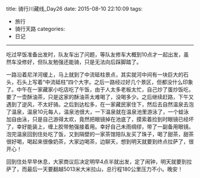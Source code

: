 title: 骑行川藏线_Day26
date: 2015-08-10 22:10:09
tags:
- 旅行
- 骑行天路
categories:
- 日记
---

吃过早饭准备出发时，队友车出了问题，等队友修车大概到10点才一起出发，虽然车没修好，但队友勉强还能骑，只是无法向后踩脚踏了。

一路沿着尼洋河缓上，马上就到了中流砥柱景点，其实就河中间有一块巨大的石头，石头上写着“中流砥柱”四个大字。之后一路经过好几个景区，但都没什么印象了。中午在一家藏家小吃店吃了午饭，由于人太多老板太忙，自己炒了蛋炒饭吃，要了一壶酥油茶，只是这家的酥油茶太难喝了，没喝多少。之后继续赶路，下午又遇到了逆风，不太好骑。之后到达松多，在一家藏民家住下，然后去自然温泉去泡了温泉，温泉10元每人，温泉池很大，一下温泉就在温泉池里游泳了，一个蛙泳加自由泳，只是自己游得太欢，竟然把眼镜掉在池底了，摸索着捡到时眼镜已经坏了，幸好能装上，缠上胶带勉强接着用。幸好自己未雨绸缪，带了一副备用眼镜。泡完温泉回到住处吃了饭，又到隔壁的一家茶馆陪队友买了珠子，喝了甜茶，甜茶很好喝，喝起来很像奶茶，大家边喝茶，边聊天，想到明天就要到终点拉萨了，很开心！

回到住处早早休息，大家商议后决定明早4点半就出发，定了闹钟，明天就要到拉萨了，而最后一天要翻越5013米大米拉山，总行程180公里压力不小。晚安！

